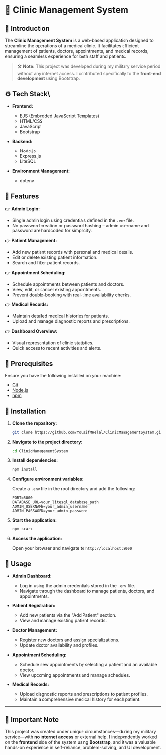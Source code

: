 # 🏥 Clinic Management System

## <a name="introduction">🎉 Introduction</a>

The **Clinic Management System** is a web-based application designed to streamline the operations of a medical clinic. It facilitates efficient management of patients, doctors, appointments, and medical records, ensuring a seamless experience for both staff and patients.

> 🛠️ **Note:** This project was developed during my military service period without any internet access. I contributed specifically to the **front-end development** using Bootstrap.

## <a name="tech-stack">⚙️ Tech Stack</a>\

- **Frontend:**
  - EJS (Embedded JavaScript Templates)
  - HTML/CSS
  - JavaScript
  - Bootstrap

- **Backend:**
  - Node.js
  - Express.js
  - LiteSQL

- **Environment Management:**
  - dotenv

## <a name="features">🔋 Features</a>

👉 **Admin Login:**
- Single admin login using credentials defined in the `.env` file.
- No password creation or password hashing – admin username and password are hardcoded for simplicity.

👉 **Patient Management:**
- Add new patient records with personal and medical details.
- Edit or delete existing patient information.
- Search and filter patient records.

👉 **Appointment Scheduling:**
- Schedule appointments between patients and doctors.
- View, edit, or cancel existing appointments.
- Prevent double-booking with real-time availability checks.

👉 **Medical Records:**
- Maintain detailed medical histories for patients.
- Upload and manage diagnostic reports and prescriptions.

👉 **Dashboard Overview:**
- Visual representation of clinic statistics.
- Quick access to recent activities and alerts.

## <a name="prerequisites">🔧 Prerequisites</a>

Ensure you have the following installed on your machine:

- [Git](https://git-scm.com/)
- [Node.js](https://nodejs.org/)
- [npm](https://www.npmjs.com/)

## <a name="installation">🚀 Installation</a>

1. **Clone the repository:**
    ```bash
    git clone https://github.com/YousifMHelal/ClinicManagementSystem.git
    ```

2. **Navigate to the project directory:**
    ```bash
    cd ClinicManagementSystem
    ```

3. **Install dependencies:**
    ```bash
    npm install
    ```

4. **Configure environment variables:**

    Create a `.env` file in the root directory and add the following:

    ```env
    PORT=5000
    DATABASE_URL=your_litesql_database_path
    ADMIN_USERNAME=your_admin_username
    ADMIN_PASSWORD=your_admin_password
    ```

5. **Start the application:**
    ```bash
    npm start
    ```

6. **Access the application:**

    Open your browser and navigate to `http://localhost:5000`

## <a name="usage">📘 Usage</a>

- **Admin Dashboard:**
  - Log in using the admin credentials stored in the `.env` file.
  - Navigate through the dashboard to manage patients, doctors, and appointments.

- **Patient Registration:**
  - Add new patients via the "Add Patient" section.
  - View and manage existing patient records.

- **Doctor Management:**
  - Register new doctors and assign specializations.
  - Update doctor availability and profiles.

- **Appointment Scheduling:**
  - Schedule new appointments by selecting a patient and an available doctor.
  - View upcoming appointments and manage schedules.

- **Medical Records:**
  - Upload diagnostic reports and prescriptions to patient profiles.
  - Maintain a comprehensive medical history for each patient.

---

## <a name="note">📌 Important Note</a>

This project was created under unique circumstances—during my military service—with **no internet access** or external help. I independently worked on the **frontend** side of the system using **Bootstrap**, and it was a valuable hands-on experience in self-reliance, problem-solving, and UI development.
